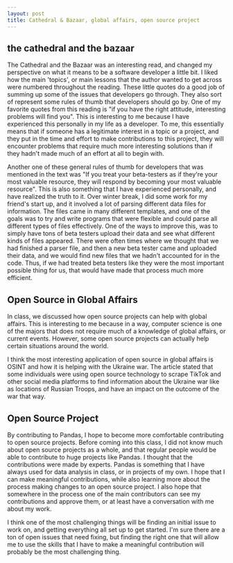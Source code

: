 ```yaml
---
layout: post
title: Cathedral & Bazaar, global affairs, open source project 
---
```


## the cathedral and the bazaar

The Cathedral and the Bazaar was an interesting read, and changed my perspective on what it means to be a software developer a little bit. I liked how the main 'topics', or main lessons that the author wanted to get across were numbered throughout the reading. These little quotes do a good job of summing up some of the issues that developers go through. They also sort of represent some rules of thumb that developers should go by. One of my favorite quotes from this reading is "if you have the right attitude, interesting problems will find you". This is interesting to me because I have experienced this personally in my life as a developer. To me, this essentially means that if someone has a legitimate interest in a topic or a project, and they put in the time and effort to make contributions to this project, they will encounter problems that require much more interesting solutions than if they hadn't made much of an effort at all to begin with. 

<!--more--> 

Another one of these general rules of thumb for developers that was mentioned in the text was "If you treat your beta-testers as if they're your most valuable resource, they will respond by becoming your most valuable resource". This is also something that I have experienced personally, and have realized the truth to it. Over winter break, I did some work for my friend's start up, and it involved a lot of parsing different data files for information. The files came in many different templates, and one of the goals was to try and write programs that were flexible and could parse all different types of files effectively. One of the ways to improve this, was to simply have tons of beta testers upload their data and see what different kinds of files appeared. There were often times where we thought that we had finished a parser file, and then a new beta tester came and uploaded their data, and we would find new files that we hadn't accounted for in the code. Thus, if we had treated beta testers like they were the most important possible thing for us, that would have made that process much more efficient. 

## Open Source in Global Affairs

In class, we discussed how open source projects can help with global affairs. This is interesting to me because in a way, computer science is one of the majors that does not require much of a knowledge of global affairs, or current events. However, some open source projects can actually help certain situations around the world. 

I think the most interesting application of open source in global affairs is OSINT and how it is helping with the Ukraine war. The article stated that some individuals were using open source technology to scrape TikTok and other social media platforms to find information about the Ukraine war like as locations of Russian Troops, and have an impact on the outcome of the war that way. 

## Open Source Project 

By contributing to Pandas, I hope to become more comfortable contributing to open source projects. Before coming into this class, I did not know much about open source projects as a whole, and that regular people would be able to contribute to huge projects like Pandas. I thought that the contributions were made by experts. Pandas is something that I have always used for data analysis in class, or in projects of my own. I hope that I can make meaningful contributions, while also learning more about the process making changes to an open source project. I also hope that somewhere in the process one of the main contributors can see my contributions and approve them, or at least have a conversation with me about my work. 

I think one of the most challenging things will be finding an initial issue to work on, and getting everything all set up to get started. I'm sure there are a ton of open issues that need fixing, but finding the right one that will allow me to use the skills that I have to make a meaningful contribution will probably be the most challenging thing. 

